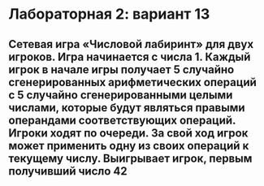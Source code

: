 # Лабораторная 2: вариант 13
## Сетевая игра «Числовой лабиринт» для двух игроков. Игра начинается с числа 1. Каждый игрок в начале игры получает 5 случайно сгенерированных арифметических операций с 5 случайно сгенерированными целыми числами, которые будут являться правыми операндами соответствующих операций. Игроки ходят по очереди. За свой ход игрок может применить одну из своих операций к текущему числу. Выигрывает игрок, первым получивший число 42
